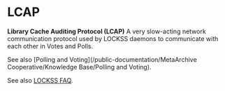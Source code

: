 LCAP
====

**Library Cache Auditing Protocol (LCAP)** A very slow-acting network communication protocol used by LOCKSS daemons to communicate with each other in Votes and Polls. 

See also [Polling and Voting](/public-documentation/MetaArchive Cooperative/Knowledge Base/Polling and Voting).

See also [LOCKSS FAQ](https://www.lockss.org/about/frequently-asked-questions#lcap).


